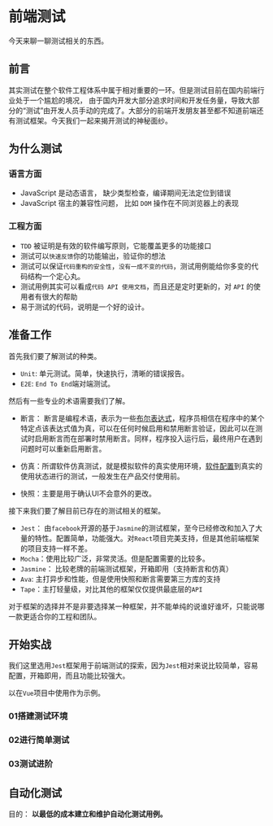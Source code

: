 # 前端测试

今天来聊一聊测试相关的东西。

## 前言

其实测试在整个软件工程体系中属于相对重要的一环。但是测试目前在国内前端行业处于一个尴尬的境况，
由于国内开发大部分追求时间和开发任务量，导致大部分的“测试”由开发人员手动的完成了。大部分的前端开发朋友甚至都不知道前端还有测试框架。今天我们一起来揭开测试的神秘面纱。

## 为什么测试

### 语言方面

- JavaScript 是动态语言， 缺少类型检查，编译期间无法定位到错误
- JavaScript 宿主的兼容性问题， 比如 `DOM` 操作在不同浏览器上的表现

### 工程方面

- `TDD` 被证明是有效的软件编写原则，它能覆盖更多的功能接口
- 测试可以`快速反馈`你的功能输出，验证你的想法
- 测试可以保证`代码重构的安全性`，`没有一成不变的代码`，测试用例能给你多变的代码结构一个定心丸。
- 测试用例其实可以看成`代码 API 使用文档`，而且还是定时更新的，对 `API` 的使用者有很大的帮助
- 易于测试的代码，说明是一个好的设计。

## 准备工作

首先我们要了解测试的种类。

- `Unit`: 单元测试。简单，快速执行，清晰的错误报告。
- `E2E`: `End To End`端对端测试。

然后有一些专业的术语需要我们了解。

- 断言： 断言是编程术语，表示为一些[布尔表达式](https://baike.baidu.com/item/布尔表达式/1574380)，程序员相信在程序中的某个特定点该表达式值为真，可以在任何时候启用和禁用断言验证，因此可以在测试时启用断言而在部署时禁用断言。同样，程序投入运行后，最终用户在遇到问题时可以重新启用断言。

- 仿真：所谓软件仿真测试，就是模拟软件的真实使用环境，[软件配置](https://baike.baidu.com/item/软件配置/9826949)到真实的使用状态进行的测试，一般发生在产品交付使用前。

- 快照：主要是用于确认UI不会意外的更改。

  

接下来我们要了解目前已存在的测试相关的框架。

- `Jest`： 由`facebook`开源的基于`Jasmine`的测试框架，至今已经修改和加入了大量的特性。配置简单，功能强大。对`React`项目完美支持，但是其他前端框架的项目支持一样不差。
- `Mocha`：使用比较广泛，非常灵活。但是配置需要的比较多。
- `Jasmine`： 比较老牌的前端测试框架，开箱即用（支持断言和仿真）
- `Ava`:  主打异步和性能，但是使用快照和断言需要第三方库的支持
- `Tape`：主打轻量级，对比其他的框架仅仅提供最底层的`API`

对于框架的选择并不是非要选择某一种框架，并不能单纯的说谁好谁坏，只能说哪一款更适合你的工程和团队。



## 开始实战

我们这里选用`Jest`框架用于前端测试的探索，因为`Jest`相对来说比较简单，容易配置，开箱即用，而且功能比较强大。

以在`Vue`项目中使用作为示例。

### 01搭建测试环境

### 02进行简单测试

### 03测试进阶





## 自动化测试

目的： **以最低的成本建立和维护自动化测试用例。**